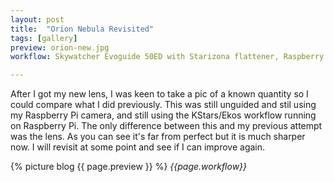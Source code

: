 ```yaml
---
layout: post
title:  "Orion Nebula Revisited"
tags: [gallery]
preview: orion-new.jpg
workflow: Skywatcher Evoguide 50ED with Starizona flattener, Raspberry Pi HQ Camera, unguided

---
```

After I got my new lens, I was keen to take a pic of a known quantity so I could compare what I did previously. This was still unguided and stil using my Raspberry Pi camera, and still using the KStars/Ekos workflow running on Raspberry Pi. The only difference between this and my previous attempt was the lens. As you can see it's far from perfect but it is much sharper now. I will revisit at some point and see if I can improve again.

{% picture blog {{ page.preview }} %}
_{{page.workflow}}_
